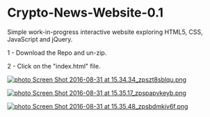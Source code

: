 # Crypto-News-Website-0.1
Simple work-in-progress interactive website exploring HTML5, CSS, JavaScript and jQuery.

1 - Download the Repo and un-zip.

2 - Click on the "index.html" file.

<a href="http://s650.photobucket.com/user/cre8t0r/media/Screen%20Shot%202016-08-31%20at%2015.34.34_zpszt8sblqu.png.html" target="_blank"><img src="http://i650.photobucket.com/albums/uu227/cre8t0r/Screen%20Shot%202016-08-31%20at%2015.34.34_zpszt8sblqu.png" border="0" alt=" photo Screen Shot 2016-08-31 at 15.34.34_zpszt8sblqu.png"/></a>

<a href="http://s650.photobucket.com/user/cre8t0r/media/Screen%20Shot%202016-08-31%20at%2015.35.17_zpspapvkeyb.png.html" target="_blank"><img src="http://i650.photobucket.com/albums/uu227/cre8t0r/Screen%20Shot%202016-08-31%20at%2015.35.17_zpspapvkeyb.png" border="0" alt=" photo Screen Shot 2016-08-31 at 15.35.17_zpspapvkeyb.png"/></a>

<a href="http://s650.photobucket.com/user/cre8t0r/media/Screen%20Shot%202016-08-31%20at%2015.35.48_zpsbdmkjv6f.png.html" target="_blank"><img src="http://i650.photobucket.com/albums/uu227/cre8t0r/Screen%20Shot%202016-08-31%20at%2015.35.48_zpsbdmkjv6f.png" border="0" alt=" photo Screen Shot 2016-08-31 at 15.35.48_zpsbdmkjv6f.png"/></a>
